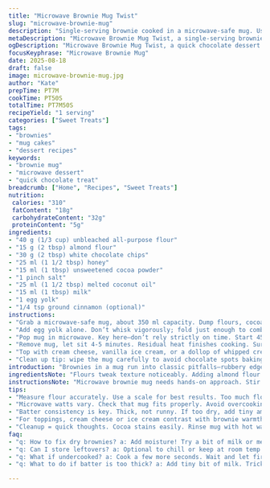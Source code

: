 ```yaml
---
title: "Microwave Brownie Mug Twist"
slug: "microwave-brownie-mug"
description: "Single-serving brownie cooked in a microwave-safe mug. Uses a mix of all-purpose and almond flour for texture shift. Dark chocolate chunks swapped with white chocolate chips for sweet bursts. Brown sugar replaced by honey for moistness. Butter switched for coconut oil for subtle tropical notes. Quick, tactile-driven cooking to avoid rubbery edges. Finished with a pinch of cinnamon for warmth. Easy tweaks and timing hints within. Great for last-minute dessert hits or snack fixes."
metaDescription: "Microwave Brownie Mug Twist, a single-serving brownie with a unique texture and tropical notes, perfect for last-minute craving."
ogDescription: "Microwave Brownie Mug Twist, a quick chocolate dessert with textured flavors. Great for a single-serve treat anytime."
focusKeyphrase: "Microwave Brownie Mug"
date: 2025-08-18
draft: false
image: microwave-brownie-mug.jpg
author: "Kate"
prepTime: PT7M
cookTime: PT50S
totalTime: PT7M50S
recipeYield: "1 serving"
categories: ["Sweet Treats"]
tags:
- "brownies"
- "mug cakes"
- "dessert recipes"
keywords:
- "brownie mug"
- "microwave dessert"
- "quick chocolate treat"
breadcrumb: ["Home", "Recipes", "Sweet Treats"]
nutrition: 
 calories: "310"
 fatContent: "18g"
 carbohydrateContent: "32g"
 proteinContent: "5g"
ingredients:
- "40 g (1/3 cup) unbleached all-purpose flour"
- "15 g (2 tbsp) almond flour"
- "30 g (2 tbsp) white chocolate chips"
- "25 ml (1 1/2 tbsp) honey"
- "15 ml (1 tbsp) unsweetened cocoa powder"
- "1 pinch salt"
- "25 ml (1 1/2 tbsp) melted coconut oil"
- "15 ml (1 tbsp) milk"
- "1 egg yolk"
- "1/4 tsp ground cinnamon (optional)"
instructions:
- "Grab a microwave-safe mug, about 350 ml capacity. Dump flours, cocoa, salt, cinnamon, and white chocolate chips in. Use a small whisk or fork, break up clumps. Mix dry ingredients so they blend evenly. Honey next. This liquid replaces brown sugar—watch stickiness. Pour melted coconut oil and milk in. Coconut oil solidifies slower than butter, so keep it warm before mixing."
- "Add egg yolk alone. Don’t whisk vigorously; fold just enough to combine wet and dry without overworking. Overmixing toughens the brownie. You want thick but uniform batter, no dry pockets or puddles. Texture: thick, like brownie dough, not runny."
- "Pop mug in microwave. Key here—don’t rely strictly on time. Start 45 seconds at full power. After that, test with a toothpick or thin skewer. Insert at center. Pull out. Look for moist crumbs attached, not raw batter or dry crumbly bits. The center should jiggle slightly but appear set. If wet batter sticks, zap 5-10 seconds more, no longer. Microwave brownies overcook fast—hard edges, dry crumb."
- "Remove mug, let sit 4-5 minutes. Residual heat finishes cooking. Surface firm, inside tender but not gooey. The cinnamon low-key aroma should come through. Toothpick test again: not raw, slightly soft crumbs attached. Ready to eat."
- "Top with cream cheese, vanilla ice cream, or a dollop of whipped cream if you want contrast. Warm brownie melting cold cream—that sweet, bitter, rich combo hits the spot. Serve right away."
- "Clean up tip: wipe the mug carefully to avoid chocolate spots baking on with heat. Coconut oil solidifies; warm water helps remove. Store leftovers refrigerated and reheat sparingly for best texture."
introduction: "Brownies in a mug run into classic pitfalls—rubbery edges, quick drying, uneven cooking. The trick: balancing flour types, adjusting fats, and timing. Swap almond flour for a nutty crumb while cutting some all-purpose flour. Coconut oil steps in for butter; melts more gradually, boosts softness. Honey replaces brown sugar, adding moisture and distinct note. White chocolate chips, not dark, to brighten texture and flavor. Cinnamon twist layers warmth without overpowering. Microwave cooking demands attention—don’t play blindly by time. Look, feel, smell. Touch the batter's jiggle, watch crumb attachment on toothpick. Timing, technique, texture beats blind adherence to timers. Method works for snack, dessert, last-minute sweet fix anytime. You’ll catch that warm, earthy chocolate aroma sending signals from kitchen. Mug handy, quick assembly. Wait for the pause after heat—the magic of residual cooking. Brownie almost perfect already but with your hands guiding."
ingredientsNote: "Flours tweak texture noticeably. Adding almond flour softens crumb and adds subtle nuttiness without risks of visible nut bits—ideal if nut allergies are not an issue, but swap almond for oat flour if preferred. White chocolate chips replace dark for sweet pops, balancing bitter cocoa powder. Honey makes batter wetter than sugar, so cut liquid elsewhere: use less milk. Coconut oil substitues cold butter better than margarine, holds moisture, and behaves more predictably in microwaves; if you don’t have it, melted unsalted butter works but brown edges faster. Fresh egg yolk adds richness; whole egg risks batter runniness and alters texture. Cinnamon optional but boosts depth and warmth. Key: measure closely, adjust if batter too thick or thin—too wet yields gummy, too dry leads to crumbly."
instructionsNote: "Microwave brownie mug needs hands-on approach. Stir dry ingredients to simple even mix; broken chocolate pieces distribute melted pockets resulting in gooey melty spots. Mix wet just enough to hydrate flour—overmixing triggers gluten development, tough brownie. Test cooking by toothpick, not clock! Centers of microwaved cake often lag behind edges, so short bursts plus testing avoids overcooked crusts and undercooked middles. Allow cooling exactly 4-5 minutes for residual heat to complete cooking gently. Check done-ness by texture not time—should feel firm on top but soft inside. Residual heat firming process avoids drying out. No overheating—edges toughen fast, a microwave challenge. For cleanup, coconut oil can solidify on mug sides; clean right after cooling but before solidifying hard. If stuck, soak in hot water. Top brownie warm to cold contrast—classic frozen cream or tangy cream cheese, counters density and temperature. Overall, timing, feel, and smell govern success."
tips:
- "Measure flour accurately. Use a scale for best results. Too much flour makes brownies dry; too little means runny! Almond flour swap means nutty texture. Want gluten-free? Use oat flour."
- "Microwave watts vary. Check that mug fits properly. Avoid overcooking! Brownie edges will harden quickly. Residual heat matters. That 4-5 minute rest makes all the difference. Center firmness indicates doneness."
- "Batter consistency is key. Thick, not runny. If too dry, add tiny amounts milk. If too wet, add flour. Lukewarm coconut oil for mixing helps consistency. Cold oil will create clumps."
- "For toppings, cream cheese or ice cream contrast with brownie warmth. If out, try yogurt or a drizzle of sauce. Add sweetness or tang! Mix textures against fudgy brownie."
- "Cleanup = quick thoughts. Cocoa stains easily. Rinse mug with hot water before solidifying. Take care of that sticky honey residue right after cooking. Avoid hard spots forming."
faq:
- "q: How to fix dry brownies? a: Add moisture! Try a bit of milk or melted coconut oil. Mix in slowly. Adjust until crumb is soft. Dry outs edges quickly!"
- "q: Can I store leftovers? a: Optional to chill or keep at room temp. Warm before serving again. Microwaving briefly. Avoid overdoing it or they turn rubbery."
- "q: What if undercooked? a: Cook a few more seconds. Wait and let firmness settle afterward. Microwave can trick with edges looking set but center not cooked."
- "q: What to do if batter is too thick? a: Add tiny bit of milk. Trick: always mix wet ingredients slowly in. Can adjust ratios for preferred texture."

---
```


